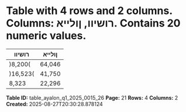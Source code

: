 # Table with 4 rows and 2 columns. Columns: רושיוו, ןולייא. Contains 20 numeric values.

| רושיוו | ןולייא |
|---|---|
| )8,200( | 64,046 | 30,841 | 27,432 | 168,344 | 282,463 | 1-6/2025 |
| )16,523( | 41,750 | 43,632 | 39,264 | 144,945 | 253,068 | 1-6/2024 |
| 8,323 | 22,296 | )12,791( | )11,832( | 23,399 | 29,395 | יוניש |

**Table ID:** table_ayalon_q1_2025_0015_26
**Page:** 21
**Rows:** 4
**Columns:** 2
**Created:** 2025-08-27T20:30:28.878124

